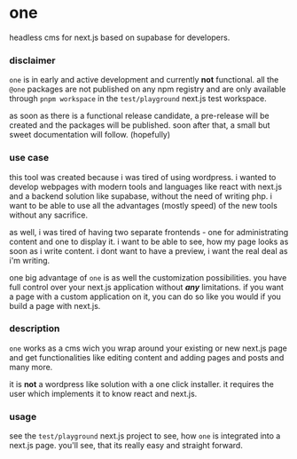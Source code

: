 # one

headless cms for next.js based on supabase for developers.

### disclaimer

`one` is in early and active development and currently **not** functional. all the `@one` packages are not published on 
any npm registry and are only available through `pnpm workspace` in the `test/playground` next.js test workspace.

as soon as there is a functional release candidate, a pre-release will be created and the packages will be published. 
soon after that, a small but sweet documentation will follow. (hopefully)

### use case

this tool was created because i was tired of using wordpress. i wanted to develop webpages
with modern tools and languages like react with next.js and a backend solution like supabase, without the need of 
writing php. i want to be able to use all the advantages (mostly speed) of the new tools without any sacrifice.  

as well, i was tired of having two separate frontends - one for administrating content and one to display it. i want to 
be able to see, how my page looks as soon as i write content. i dont want to have a preview, i want the real deal as 
i'm writing.

one big advantage of `one` is as well the customization possibilities. you have full control over your next.js 
application without **_any_** limitations. if you want a page with a custom application on it, you can do so like you 
would if you build a page with next.js.

### description

`one` works as a cms wich you wrap around your existing or new next.js page and get functionalities like editing 
content and adding pages and posts and many more. 

it is **not** a wordpress like solution with a one click installer. it requires the user which implements it to know react and next.js.

### usage

see the `test/playground` next.js project to see, how `one` is integrated into a next.js page. you'll see, that its 
really easy and straight forward. 
